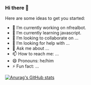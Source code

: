 ### Hi there 👋

Here are some ideas to get you started:

- 🔭 I’m currently working on nfrealbot.
- 🌱 I’m currently learning javascript.
- 👯 I’m looking to collaborate on ...
- 🤔 I’m looking for help with ...
- 💬 Ask me about ...
- 📫 How to reach me: ...
- 😄 Pronouns: he/him
- ⚡ Fun fact: ...


[![Anurag's GitHub stats](https://github-readme-stats.vercel.app/api?username=IronCodez)](https://github.com/anuraghazra/github-readme-stats)

